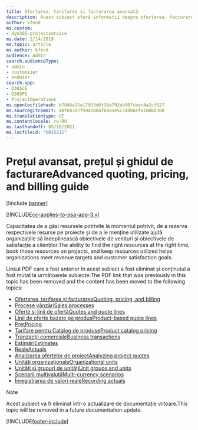 ```yaml
---
title: Ofertarea, tarifarea și facturarea avansată
description: Acest subiect oferă informații despre ofertarea, facturarea și tarifarea în Project Service Automation.
author: kfend
ms.custom:
- dyn365-projectservice
ms.date: 2/14/2019
ms.topic: article
ms.author: kfend
audience: Admin
search.audienceType:
- admin
- customizer
- enduser
search.app:
- D365CE
- D365PS
- ProjectOperations
ms.openlocfilehash: b7046a15e17953d6f39a792ab907cbac4a2cf027
ms.sourcegitcommit: 40f68387f594180af64a5e5c748b6efa188bd300
ms.translationtype: HT
ms.contentlocale: ro-RO
ms.lasthandoff: 05/10/2021
ms.locfileid: "6015211"
---
```

# <a name="advanced-quoting-pricing-and-billing-guide"></a><span data-ttu-id="6677d-103">Prețul avansat, prețul și ghidul de facturare</span><span class="sxs-lookup"><span data-stu-id="6677d-103">Advanced quoting, pricing, and billing guide</span></span>

[!include [banner](../../includes/psa-now-project-operations.md)]

[!INCLUDE[cc-applies-to-psa-app-3.x](../../includes/cc-applies-to-psa-app-3x.md)]

<span data-ttu-id="6677d-104">Capacitatea de a găsi resursele potrivite la momentul potrivit, de a rezerva respectivele resurse pe proiecte și de a le menține utilizate ajută organizațiile să îndeplinească obiectivele de venituri și obiectivele de satisfacție a clienților.</span><span class="sxs-lookup"><span data-stu-id="6677d-104">The ability to find the right resources at the right time, book those resources on projects, and keep resources utilized helps organizations meet revenue targets and customer satisfaction goals.</span></span> 

<span data-ttu-id="6677d-105">Linkul PDF care a fost anterior în acest subiect a fost eliminat și conținutul a fost mutat la următoarele subiecte:</span><span class="sxs-lookup"><span data-stu-id="6677d-105">The PDF link that was previously in this topic has been removed and the content has been moved to the following topics:</span></span>

- [<span data-ttu-id="6677d-106">Ofertarea, tarifarea și facturarea</span><span class="sxs-lookup"><span data-stu-id="6677d-106">Quoting, pricing, and billing</span></span>](../quote-bill-price.md)
- [<span data-ttu-id="6677d-107">Procese vânzări</span><span class="sxs-lookup"><span data-stu-id="6677d-107">Sales processes</span></span>](../basic-sales-process.md)
- [<span data-ttu-id="6677d-108">Oferte și linii de ofertă</span><span class="sxs-lookup"><span data-stu-id="6677d-108">Quotes and quote lines</span></span>](../basic-quote-lines.md)
- [<span data-ttu-id="6677d-109">Linii de oferte bazate pe produs</span><span class="sxs-lookup"><span data-stu-id="6677d-109">Product-based quote lines</span></span>](../product-based-quote-lines.md)
- [<span data-ttu-id="6677d-110">Preţ</span><span class="sxs-lookup"><span data-stu-id="6677d-110">Pricing</span></span>](../basic-pricing.md)
- [<span data-ttu-id="6677d-111">Tarifare pentru Catalog de produse</span><span class="sxs-lookup"><span data-stu-id="6677d-111">Product catalog pricing</span></span>](../product-catalog-pricing.md)
- [<span data-ttu-id="6677d-112">Tranzacții comerciale</span><span class="sxs-lookup"><span data-stu-id="6677d-112">Business transactions</span></span>](../basic-business-transactions.md)
- [<span data-ttu-id="6677d-113">Estimări</span><span class="sxs-lookup"><span data-stu-id="6677d-113">Estimates</span></span>](../estimates.md)
- [<span data-ttu-id="6677d-114">Reale</span><span class="sxs-lookup"><span data-stu-id="6677d-114">Actuals</span></span>](../actuals.md)
- [<span data-ttu-id="6677d-115">Analizarea ofertelor de proiect</span><span class="sxs-lookup"><span data-stu-id="6677d-115">Analyzing project quotes</span></span>](../basic-analyzing-quotes.md)
- [<span data-ttu-id="6677d-116">Unități organizaționale</span><span class="sxs-lookup"><span data-stu-id="6677d-116">Organizational units</span></span>](../advanced-organizational.md)
- [<span data-ttu-id="6677d-117">Unități și grupuri de unități</span><span class="sxs-lookup"><span data-stu-id="6677d-117">Unit groups and units</span></span>](../advanced-units.md)
- [<span data-ttu-id="6677d-118">Scenarii multivalută</span><span class="sxs-lookup"><span data-stu-id="6677d-118">Multi-currency scenarios</span></span>](../advanced-currency.md)
- [<span data-ttu-id="6677d-119">Înregistrarea de valori reale</span><span class="sxs-lookup"><span data-stu-id="6677d-119">Recording actuals</span></span>](../advanced-actuals.md)

> [!NOTE]
> <span data-ttu-id="6677d-120">Acest subiect va fi eliminat într-o actualizare de documentație viitoare.</span><span class="sxs-lookup"><span data-stu-id="6677d-120">This topic will be removed in a future documentation update.</span></span> 


[!INCLUDE[footer-include](../../includes/footer-banner.md)]